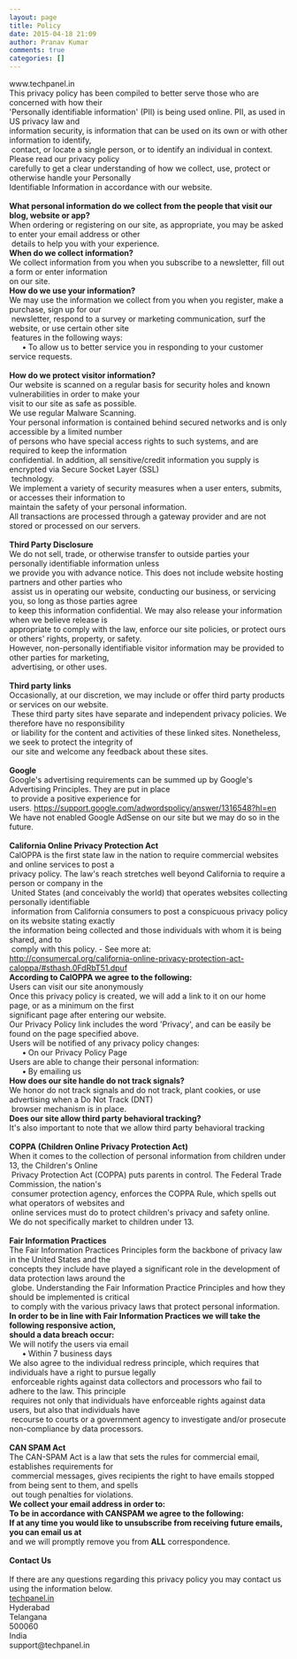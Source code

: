 ```yaml
---
layout: page
title: Policy
date: 2015-04-18 21:09
author: Pranav Kumar
comments: true
categories: []
---
```

<div>www.techpanel.in</div>
<div id="ppBody">
<div></div>
<div></div>
<div >This privacy policy has been compiled to better serve those who are concerned with how their</div>
<div>'Personally identifiable information' (PII) is being used online. PII, as used in US privacy law and</div>
<div>information security, is information that can be used on its own or with other information to identify,</div>
<div> contact, or locate a single person, or to identify an individual in context. Please read our privacy policy</div>
<div>carefully to get a clear understanding of how we collect, use, protect or otherwise handle your Personally</div>
<div>Identifiable Information in accordance with our website.</div>
&nbsp;
<div class="grayText"><strong>What personal information do we collect from the people that visit our blog, website or app?</strong></div>
<div>When ordering or registering on our site, as appropriate, you may be asked to enter your email address or other</div>
<div> details to help you with your experience.</div>
<div class="grayText"><strong>When do we collect information?</strong></div>
<div>We collect information from you when you subscribe to a newsletter, fill out a form or enter information</div>
<div>on our site.</div>
<div class="grayText"><strong>How do we use your information?</strong></div>
<div>We may use the information we collect from you when you register, make a purchase, sign up for our</div>
<div> newsletter, respond to a survey or marketing communication, surf the website, or use certain other site</div>
<div> features in the following ways:</div>
<div></div>
<div>      <strong>•</strong> To allow us to better service you in responding to your customer service requests.</div>
&nbsp;
<div class="grayText"><strong>How do we protect visitor information?</strong></div>
<div>Our website is scanned on a regular basis for security holes and known vulnerabilities in order to make your</div>
<div>visit to our site as safe as possible.</div>
<div>We use regular Malware Scanning.</div>
<div>Your personal information is contained behind secured networks and is only accessible by a limited number</div>
<div>of persons who have special access rights to such systems, and are required to keep the information</div>
<div>confidential. In addition, all sensitive/credit information you supply is encrypted via Secure Socket Layer (SSL)</div>
<div> technology.</div>
<div>We implement a variety of security measures when a user enters, submits, or accesses their information to</div>
<div>maintain the safety of your personal information.</div>
<div>All transactions are processed through a gateway provider and are not stored or processed on our servers.</div>
&nbsp;
<div class="grayText"><strong>Third Party Disclosure</strong></div>
<div>We do not sell, trade, or otherwise transfer to outside parties your personally identifiable information unless</div>
<div>we provide you with advance notice. This does not include website hosting partners and other parties who</div>
<div> assist us in operating our website, conducting our business, or servicing you, so long as those parties agree</div>
<div>to keep this information confidential. We may also release your information when we believe release is</div>
<div>appropriate to comply with the law, enforce our site policies, or protect ours or others' rights, property, or safety.</div>
<div>However, non-personally identifiable visitor information may be provided to other parties for marketing,</div>
<div> advertising, or other uses.</div>
&nbsp;
<div class="grayText"><strong>Third party links</strong></div>
<div>Occasionally, at our discretion, we may include or offer third party products or services on our website.</div>
<div> These third party sites have separate and independent privacy policies. We therefore have no responsibility</div>
<div> or liability for the content and activities of these linked sites. Nonetheless, we seek to protect the integrity of</div>
<div> our site and welcome any feedback about these sites.</div>
&nbsp;
<div class="blueText"><strong>Google</strong></div>
<div>Google's advertising requirements can be summed up by Google's Advertising Principles. They are put in place</div>
<div> to provide a positive experience for users. <a href="https://support.google.com/adwordspolicy/answer/1316548?hl=en" target="_blank">https://support.google.com/adwordspolicy/answer/1316548?hl=en</a></div>
<div>We have not enabled Google AdSense on our site but we may do so in the future.</div>
&nbsp;
<div class="blueText"><strong>California Online Privacy Protection Act</strong></div>
<div>CalOPPA is the first state law in the nation to require commercial websites and online services to post a</div>
<div>privacy policy. The law's reach stretches well beyond California to require a person or company in the</div>
<div> United States (and conceivably the world) that operates websites collecting personally identifiable</div>
<div> information from California consumers to post a conspicuous privacy policy on its website stating exactly</div>
<div>the information being collected and those individuals with whom it is being shared, and to</div>
<div> comply with this policy. - See more at:</div>
<div><a href="http://consumercal.org/california-online-privacy-protection-act-caloppa/#sthash.0FdRbT51.dpuf" target="_blank">http://consumercal.org/california-online-privacy-protection-act-caloppa/#sthash.0FdRbT51.dpuf</a></div>
<div><strong>According to CalOPPA we agree to the following:</strong></div>
<div>Users can visit our site anonymously</div>
<div>Once this privacy policy is created, we will add a link to it on our home page, or as a minimum on the first</div>
<div>significant page after entering our website.</div>
<div>Our Privacy Policy link includes the word 'Privacy', and can be easily be found on the page specified above.</div>
<div>Users will be notified of any privacy policy changes:</div>
<div>      <strong>•</strong> On our Privacy Policy Page</div>
<div>Users are able to change their personal information:</div>
<div>      <strong>•</strong> By emailing us</div>
<div><strong>How does our site handle do not track signals?</strong></div>
<div>We honor do not track signals and do not track, plant cookies, or use advertising when a Do Not Track (DNT)</div>
<div> browser mechanism is in place.</div>
<div><strong>Does our site allow third party behavioral tracking?</strong></div>
<div>It's also important to note that we allow third party behavioral tracking</div>
&nbsp;
<div class="blueText"><strong>COPPA (Children Online Privacy Protection Act)</strong></div>
<div>When it comes to the collection of personal information from children under 13, the Children's Online</div>
<div> Privacy Protection Act (COPPA) puts parents in control. The Federal Trade Commission, the nation's</div>
<div> consumer protection agency, enforces the COPPA Rule, which spells out what operators of websites and</div>
<div> online services must do to protect children's privacy and safety online.</div>
<div>We do not specifically market to children under 13.</div>
&nbsp;
<div class="blueText"><strong>Fair Information Practices</strong></div>
<div>The Fair Information Practices Principles form the backbone of privacy law in the United States and the</div>
<div>concepts they include have played a significant role in the development of data protection laws around the</div>
<div> globe. Understanding the Fair Information Practice Principles and how they should be implemented is critical</div>
<div> to comply with the various privacy laws that protect personal information.</div>
<div></div>
<div><strong>In order to be in line with Fair Information Practices we will take the following responsive action, </strong></div>
<div><strong>should a data breach occur:</strong></div>
<div>We will notify the users via email</div>
<div>      <strong>•</strong> Within 7 business days</div>
<div>We also agree to the individual redress principle, which requires that individuals have a right to pursue legally</div>
<div> enforceable rights against data collectors and processors who fail to adhere to the law. This principle</div>
<div> requires not only that individuals have enforceable rights against data users, but also that individuals have</div>
<div> recourse to courts or a government agency to investigate and/or prosecute non-compliance by data processors.</div>
&nbsp;
<div class="blueText"><strong>CAN SPAM Act</strong></div>
<div>The CAN-SPAM Act is a law that sets the rules for commercial email, establishes requirements for</div>
<div> commercial messages, gives recipients the right to have emails stopped from being sent to them, and spells</div>
<div> out tough penalties for violations.</div>
<div><strong>We collect your email address in order to:</strong></div>
<div><strong>To be in accordance with CANSPAM we agree to the following:</strong></div>
<div><strong>
If at any time you would like to unsubscribe from receiving future emails, you can email us at</strong></div>
and we will promptly remove you from <strong>ALL</strong> correspondence.

</div>
&nbsp;
<div class="blueText"><strong>Contact Us</strong></div>
&nbsp;
<div>If there are any questions regarding this privacy policy you may contact us using the information below.</div>
<div><a href="{{ site.url }}">techpanel.in</a></div>
<div>Hyderabad</div>
<div>Telangana</div>
<div>500060</div>
<div>India</div>
<div>support@techpanel.in</div> 
